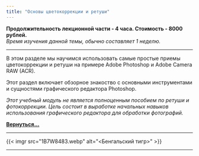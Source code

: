 ```yaml
---
title: "Основы цветокоррекции и ретуши"
---
```

**Продолжительность лекционной части - 4 часа. Стоимость - 8000 рублей.** <br>
*Время изучения данной темы, обычно составляет 1 неделю.*

---
В этом разделе мы научимся использовать самые простые приемы цветокоррекции и ретуши на примере Adobe Photoshop и Adobe Camera RAW (ACR).

Этот раздел включает обзорное знакоство с основными инструментами и сущностями графического редактора Photoshop.

*Этот учебный модуль не является полноценным пособием по ретуши и фотокоррекции. Цель состоит в выработке начальных навыков использования графического редактора для обработки фотографий.*

**[Вернуться...](/training)**

---
{{< imgr src="1B7W8483.webp" alt="<Бенгальский тигр>" >}}

---
